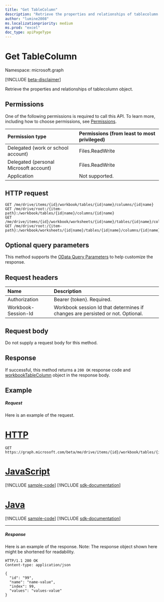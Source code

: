 ```yaml
---
title: "Get TableColumn"
description: "Retrieve the properties and relationships of tablecolumn object."
author: "lumine2008"
ms.localizationpriority: medium
ms.prod: "excel"
doc_type: apiPageType
---
```


# Get TableColumn

Namespace: microsoft.graph

[!INCLUDE [beta-disclaimer](../../includes/beta-disclaimer.md)]

Retrieve the properties and relationships of tablecolumn object.
## Permissions
One of the following permissions is required to call this API. To learn more, including how to choose permissions, see [Permissions](/graph/permissions-reference).

|Permission type      | Permissions (from least to most privileged)              |
|:--------------------|:---------------------------------------------------------|
|Delegated (work or school account) | Files.ReadWrite    |
|Delegated (personal Microsoft account) | Files.ReadWrite    |
|Application | Not supported. |

## HTTP request
<!-- { "blockType": "ignored" } -->
```http
GET /me/drive/items/{id}/workbook/tables/{id|name}/columns/{id|name}
GET /me/drive/root:/{item-path}:/workbook/tables/{id|name}/columns/{id|name}
GET /me/drive/items/{id}/workbook/worksheets/{id|name}/tables/{id|name}/columns/{id|name}
GET /me/drive/root:/{item-path}:/workbook/worksheets/{id|name}/tables/{id|name}/columns/{id|name}
```
## Optional query parameters
This method supports the [OData Query Parameters](/graph/query-parameters) to help customize the response.

## Request headers
| Name      |Description|
|:----------|:----------|
| Authorization  | Bearer {token}. Required. |
| Workbook-Session-Id  | Workbook session Id that determines if changes are persisted or not. Optional.|

## Request body
Do not supply a request body for this method.

## Response

If successful, this method returns a `200 OK` response code and [workbookTableColumn](../resources/workbooktablecolumn.md) object in the response body.
## Example
##### Request
Here is an example of the request.

# [HTTP](#tab/http)
<!-- {
  "blockType": "request",
  "name": "get_tablecolumn"
}-->
```msgraph-interactive
GET https://graph.microsoft.com/beta/me/drive/items/{id}/workbook/tables/{id|name}/columns/{id|name}
```

# [JavaScript](#tab/javascript)
[!INCLUDE [sample-code](../includes/snippets/javascript/get-tablecolumn-javascript-snippets.md)]
[!INCLUDE [sdk-documentation](../includes/snippets/snippets-sdk-documentation-link.md)]

# [Java](#tab/java)
[!INCLUDE [sample-code](../includes/snippets/java/get-tablecolumn-java-snippets.md)]
[!INCLUDE [sdk-documentation](../includes/snippets/snippets-sdk-documentation-link.md)]

---

##### Response
Here is an example of the response. Note: The response object shown here might be shortened for readability.
<!-- {
  "blockType": "response",
  "truncated": true,
  "@odata.type": "microsoft.graph.workbookTableColumn"
} -->
```http
HTTP/1.1 200 OK
Content-type: application/json

{
  "id": "99",
  "name": "name-value",
  "index": 99,
  "values": "values-value"
}
```

<!-- uuid: 8fcb5dbc-d5aa-4681-8e31-b001d5168d79
2015-10-25 14:57:30 UTC -->
<!--
{
  "type": "#page.annotation",
  "description": "Get TableColumn",
  "keywords": "",
  "section": "documentation",
  "tocPath": "",
  "suppressions": [
  ]
}
-->
